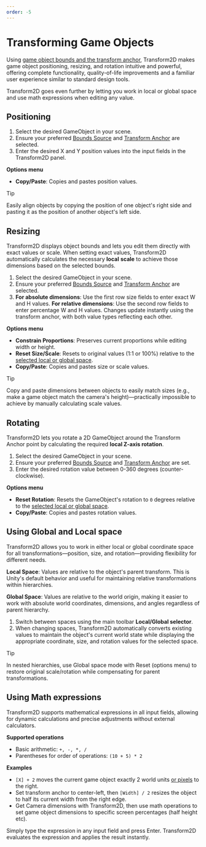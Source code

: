 ```yaml
---
order: -5
---
```


# Transforming Game Objects

Using [game object bounds and the transform anchor](/04.bounds-and-anchors), Transform2D makes game object positioning, resizing, and rotation intuitive and powerful, offering complete functionality, quality-of-life improvements and a familiar user experience similar to standard design tools.

Transform2D goes even further by letting you work in local or global space and use math expressions when editing any value.

## Positioning

1. Select the desired GameObject in your scene.
2. Ensure your preferred [Bounds Source](04.bounds-and-anchors/#setting-game-object-bounds) and [Transform Anchor](/04.bounds-and-anchors/#setting-the-transform-anchor) are selected.
3. Enter the desired X and Y position values into the input fields in the Transform2D panel.

**Options menu**

- **Copy/Paste**: Copies and pastes position values.

> [!TIP]
>
> Easily align objects by copying the position of one object's right side and pasting it as the position of another object's left side.



## Resizing

Transform2D displays object bounds and lets you edit them directly with exact values or scale. When setting exact values, Transform2D automatically calculates the necessary **local** **scale** to achieve those dimensions based on the selected bounds.

1. Select the desired GameObject in your scene.
2. Ensure your preferred [Bounds Source](04.bounds-and-anchors/#setting-game-object-bounds) and [Transform Anchor](/04.bounds-and-anchors/#setting-the-transform-anchor) are selected.
3. **For absolute dimensions**: Use the first row size fields to enter exact W and H values.
   **For relative dimensions**: Use the second row fields to enter percentage W and H values.
   Changes update instantly using the transform anchor, with both value types reflecting each other.

**Options menu**

- **Constrain Proportions**: Preserves current proportions while editing width or height.
- **Reset Size/Scale**: Resets to original values (1:1 or 100%) relative to the [selected local or global space](#using-global-and-local-space).
- **Copy/Paste**: Copies and pastes size or scale values.

> [!TIP]
>
> Copy and paste dimensions between objects to easily match sizes (e.g., make a game object match the camera's height)—practically impossible to achieve by manually calculating scale values.

## Rotating

Transform2D lets you rotate a 2D GameObject around the Transform Anchor point by calculating the required **local Z-axis rotation**.

1. Select the desired GameObject in your scene.
2. Ensure your preferred [Bounds Source](04.bounds-and-anchors/#setting-game-object-bounds) and [Transform Anchor](/04.bounds-and-anchors/#setting-the-transform-anchor) are set.
3. Enter the desired rotation value between 0-360 degrees (counter-clockwise).

**Options menu**

- **Reset Rotation**: Resets the GameObject's rotation to `0` degrees relative to the [selected local or global space](#using-global-and-local-space).
- **Copy/Paste**: Copies and pastes rotation values.

## Using Global and Local space

Transform2D allows you to work in either local or global coordinate space for all transformations—position, size, and rotation—providing flexibility for different needs.

**Local Space**: Values are relative to the object's parent transform. This is Unity's default behavior and useful for maintaining relative transformations within hierarchies.

**Global Space**: Values are relative to the world origin, making it easier to work with absolute world coordinates, dimensions, and angles regardless of parent hierarchy.

1. Switch between spaces using the main toolbar **Local/Global selector**.
2. When changing spaces, Transform2D automatically converts existing values to maintain the object's current world state while displaying the appropriate coordinate, size, and rotation values for the selected space.

> [!TIP]
>
> In nested hierarchies, use Global space mode with Reset (options menu) to restore original scale/rotation while compensating for parent transformations.

## Using Math expressions

Transform2D supports mathematical expressions in all input fields, allowing for dynamic calculations and precise adjustments without external calculators.

**Supported operations**

- Basic arithmetic: `+, -, *, /`
- Parentheses for order of operations: `(10 + 5) * 2`

**Examples**

- `[X] + 2` moves the current game object exactly 2 world units [or pixels](https://docs.google.com/document/d/14eSskDM9OvFEZ-AiW4eKTh_embFKOKk1NaIJlpr0s1s/edit?pli=1&tab=t.x2iu62e10afl#heading=h.8vp03zfxuofe) to the right. 
- Set transform anchor to center-left, then `[Width] / 2` resizes the object to half its current width from the right edge.
- Get Camera dimensions with Transform2D, then use math operations to set game object dimensions to specific screen percentages (half height etc).

Simply type the expression in any input field and press Enter. Transform2D evaluates the expression and applies the result instantly.